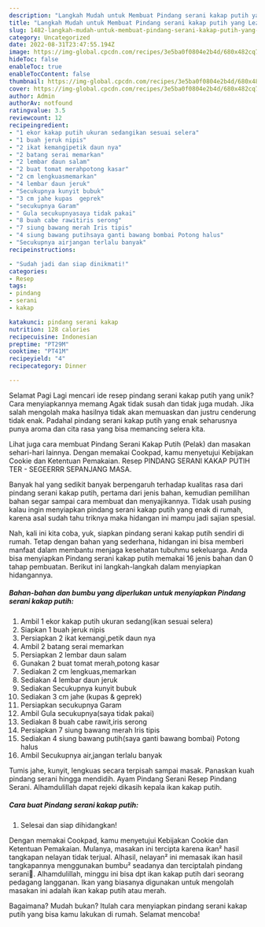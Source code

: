 ```yaml
---
description: "Langkah Mudah untuk Membuat Pindang serani kakap putih yang Lezat, Mengugah Selera"
title: "Langkah Mudah untuk Membuat Pindang serani kakap putih yang Lezat, Mengugah Selera"
slug: 1482-langkah-mudah-untuk-membuat-pindang-serani-kakap-putih-yang-lezat-mengugah-selera
category: Uncategorized
date: 2022-08-31T23:47:55.194Z
image: https://img-global.cpcdn.com/recipes/3e5ba0f0804e2b4d/680x482cq70/pindang-serani-kakap-putih-foto-resep-utama.jpg
hideToc: false
enableToc: true
enableTocContent: false
thumbnail: https://img-global.cpcdn.com/recipes/3e5ba0f0804e2b4d/680x482cq70/pindang-serani-kakap-putih-foto-resep-utama.jpg
cover: https://img-global.cpcdn.com/recipes/3e5ba0f0804e2b4d/680x482cq70/pindang-serani-kakap-putih-foto-resep-utama.jpg
author: Admin
authorAv: notfound
ratingvalue: 3.5
reviewcount: 12
recipeingredient:
- "1 ekor kakap putih ukuran sedangikan sesuai selera"
- "1 buah jeruk nipis"
- "2 ikat kemangipetik daun nya"
- "2 batang serai memarkan"
- "2 lembar daun salam"
- "2 buat tomat merahpotong kasar"
- "2 cm lengkuasmemarkan"
- "4 lembar daun jeruk"
- "Secukupnya kunyit bubuk"
- "3 cm jahe kupas  geprek"
- "secukupnya Garam"
- " Gula secukupnyasaya tidak pakai"
- "8 buah cabe rawitiris serong"
- "7 siung bawang merah Iris tipis"
- "4 siung bawang putihsaya ganti bawang bombai Potong halus"
- "Secukupnya airjangan terlalu banyak"
recipeinstructions:

- "Sudah jadi dan siap dinikmati!"
categories:
- Resep
tags:
- pindang
- serani
- kakap

katakunci: pindang serani kakap 
nutrition: 128 calories
recipecuisine: Indonesian
preptime: "PT29M"
cooktime: "PT41M"
recipeyield: "4"
recipecategory: Dinner

---
```



Selamat Pagi Lagi mencari ide resep pindang serani kakap putih yang unik? Cara menyiapkannya memang Agak tidak susah dan tidak juga mudah. Jika salah mengolah maka hasilnya tidak akan memuaskan dan justru cenderung tidak enak. Padahal pindang serani kakap putih yang enak seharusnya punya aroma dan cita rasa yang bisa memancing selera kita.


Lihat juga cara membuat Pindang Serani Kakap Putih (Pelak) dan masakan sehari-hari lainnya. Dengan memakai Cookpad, kamu menyetujui Kebijakan Cookie dan Ketentuan Pemakaian. Resep PINDANG SERANI KAKAP PUTIH TER - SEGEERRR SEPANJANG MASA.

Banyak hal yang sedikit banyak berpengaruh terhadap kualitas rasa dari pindang serani kakap putih, pertama dari jenis bahan, kemudian pemilihan bahan segar sampai cara membuat dan menyajikannya. Tidak usah pusing kalau ingin menyiapkan pindang serani kakap putih yang enak di rumah, karena asal sudah tahu triknya maka hidangan ini mampu jadi sajian spesial.


Nah, kali ini kita coba, yuk, siapkan pindang serani kakap putih sendiri di rumah. Tetap dengan bahan yang sederhana, hidangan ini bisa memberi manfaat dalam membantu menjaga kesehatan tubuhmu sekeluarga. Anda bisa menyiapkan Pindang serani kakap putih memakai 16 jenis bahan dan 0 tahap pembuatan. Berikut ini langkah-langkah dalam menyiapkan hidangannya.

<!--inarticleads1-->

##### Bahan-bahan dan bumbu yang diperlukan untuk menyiapkan Pindang serani kakap putih:

1. Ambil 1 ekor kakap putih ukuran sedang(ikan sesuai selera)
1. Siapkan 1 buah jeruk nipis
1. Persiapkan 2 ikat kemangi,petik daun nya
1. Ambil 2 batang serai memarkan
1. Persiapkan 2 lembar daun salam
1. Gunakan 2 buat tomat merah,potong kasar
1. Sediakan 2 cm lengkuas,memarkan
1. Sediakan 4 lembar daun jeruk
1. Sediakan Secukupnya kunyit bubuk
1. Sediakan 3 cm jahe (kupas &amp; geprek)
1. Persiapkan secukupnya Garam
1. Ambil  Gula secukupnya(saya tidak pakai)
1. Sediakan 8 buah cabe rawit,iris serong
1. Persiapkan 7 siung bawang merah Iris tipis
1. Sediakan 4 siung bawang putih(saya ganti bawang bombai) Potong halus
1. Ambil Secukupnya air,jangan terlalu banyak


Tumis jahe, kunyit, lengkuas secara terpisah sampai masak. Panaskan kuah pindang serani hingga mendidih. Ayam Pindang Serani Resep Pindang Serani. Alhamdulillah dapat rejeki dikasih kepala ikan kakap putih. 

<!--inarticleads2-->

##### Cara buat Pindang serani kakap putih:


1. Selesai dan siap dihidangkan!

Dengan memakai Cookpad, kamu menyetujui Kebijakan Cookie dan Ketentuan Pemakaian. Mulanya, masakan ini tercipta karena ikan² hasil tangkapan nelayan tidak terjual. Alhasil, nelayan² ini memasak ikan hasil tangkapannya menggunakan bumbu² seadanya dan terciptalah pindang serani🥘. Alhamdulillah, minggu ini bisa dpt ikan kakap putih dari seorang pedagang langganan. Ikan yang biasanya digunakan untuk mengolah masakan ini adalah ikan kakap putih atau merah. 

Bagaimana? Mudah bukan? Itulah cara menyiapkan pindang serani kakap putih yang bisa kamu lakukan di rumah. Selamat mencoba!
